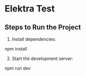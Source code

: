# Elektra Test

## Steps to Run the Project

1. Install dependencies:

npm install

2. Start the development server:

npm run dev